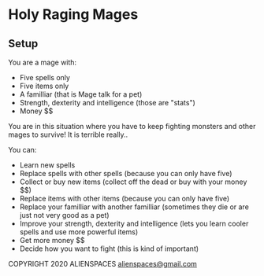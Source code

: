 # Holy Raging Mages

## Setup

You are a mage with:

* Five spells only
* Five items only
* A familliar (that is Mage talk for a pet)
* Strength, dexterity and intelligence (those are "stats")
* Money $$

You are in this situation where you have to keep fighting monsters and other mages to survive! It is terrible really..

You can:

* Learn new spells
* Replace spells with other spells (because you can only have five)
* Collect or buy new items (collect off the dead or buy with your money $$)
* Replace items with other items (because you can only have five)
* Replace your familliar with another familliar (sometimes they die or are just not very good as a pet)
* Improve your strength, dexterity and intelligence (lets you learn cooler spells and use more powerful items)
* Get more money $$
* Decide how you want to fight (this is kind of important)

COPYRIGHT 2020 ALIENSPACES alienspaces@gmail.com
